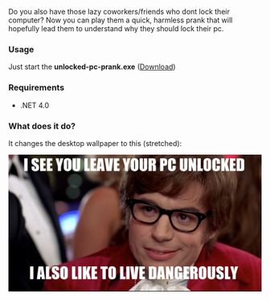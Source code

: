 Do you also have those lazy coworkers/friends who dont lock their computer?
Now you can play them a quick, harmless prank that will hopefully lead them to understand why they should lock their pc.

### Usage
Just start the **unlocked-pc-prank.exe** ([Download](https://github.com/samuba/unlocked-pc-prank/blob/master/BuildOutput/unlocked-pc-prank.exe?raw=true))

### Requirements
* .NET 4.0 

### What does it do?
It changes the desktop wallpaper to this (stretched):

<img src="https://github.com/samuba/unlocked-pc-prank/blob/master/Resources/dangerously.jpg?raw=true">